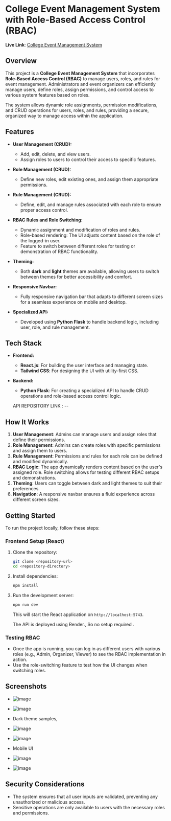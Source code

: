 
# **College Event Management System with Role-Based Access Control (RBAC)**

**Live Link**: [College Event Management System](https://beevent.netlify.app/)

## **Overview**

This project is a **College Event Management System** that incorporates **Role-Based Access Control (RBAC)** to manage users, roles, and rules for event management. Administrators and event organizers can efficiently manage users, define roles, assign permissions, and control access to various system features based on roles.

The system allows dynamic role assignments, permission modifications, and CRUD operations for users, roles, and rules, providing a secure, organized way to manage access within the application.

## **Features**

- **User Management (CRUD):**
  - Add, edit, delete, and view users.
  - Assign roles to users to control their access to specific features.
  
- **Role Management (CRUD):**
  - Define new roles, edit existing ones, and assign them appropriate permissions.
  
- **Rule Management (CRUD):**
  - Define, edit, and manage rules associated with each role to ensure proper access control.

- **RBAC Rules and Role Switching:**
  - Dynamic assignment and modification of roles and rules.
  - Role-based rendering: The UI adjusts content based on the role of the logged-in user.
  - Feature to switch between different roles for testing or demonstration of RBAC functionality.

- **Theming:**
  - Both **dark** and **light** themes are available, allowing users to switch between themes for better accessibility and comfort.

- **Responsive Navbar:**
  - Fully responsive navigation bar that adapts to different screen sizes for a seamless experience on mobile and desktop.

- **Specialized API:**
  - Developed using **Python Flask** to handle backend logic, including user, role, and rule management.

## **Tech Stack**

- **Frontend:**
  - **React.js**: For building the user interface and managing state.
  - **Tailwind CSS**: For designing the UI with utility-first CSS.
  
- **Backend:**
  - **Python Flask**: For creating a specialized API to handle CRUD operations and role-based access control logic.

  API REPOSITORY LINK : --

## **How It Works**

1. **User Management**: Admins can manage users and assign roles that define their permissions.
2. **Role Management**: Admins can create roles with specific permissions and assign them to users.
3. **Rule Management**: Permissions and rules for each role can be defined and modified dynamically.
4. **RBAC Logic**: The app dynamically renders content based on the user's assigned role. Role switching allows for testing different RBAC setups and demonstrations.
5. **Theming**: Users can toggle between dark and light themes to suit their preferences.
6. **Navigation**: A responsive navbar ensures a fluid experience across different screen sizes.

## **Getting Started**

To run the project locally, follow these steps:

### **Frontend Setup (React)**

1. Clone the repository:

    ```bash
    git clone <repository-url>
    cd <repository-directory>
    ```

2. Install dependencies:

    ```bash
    npm install
    ```

3. Run the development server:

    ```bash
    npm run dev
    ```

    This will start the React application on `http://localhost:5743`.

    The API is deployed using Render., So no setup required .

### **Testing RBAC**

- Once the app is running, you can log in as different users with various roles (e.g., Admin, Organizer, Viewer) to see the RBAC implementation in action.
- Use the role-switching feature to test how the UI changes when switching roles.
  
## **Screenshots**

- ![image](https://github.com/user-attachments/assets/44e6ab2c-4ea6-4c30-8b1c-e1a2ad6b3bb0)
- ![image](https://github.com/user-attachments/assets/3b195185-e54a-48c2-a320-b07c3f280802)

- Dark theme samples, 
- ![image](https://github.com/user-attachments/assets/74b86115-e25b-4917-abef-f94339ecb490)
- ![image](https://github.com/user-attachments/assets/0d42b31b-4b70-43b9-940f-bcc32f0e18c8)


- Mobile UI
- ![image](https://github.com/user-attachments/assets/4481b189-48ca-4387-acc9-9b7af5c5918e)
- ![image](https://github.com/user-attachments/assets/5e7d8d51-0825-4d93-9d62-a8ad815b4605)




## **Security Considerations**

- The system ensures that all user inputs are validated, preventing any unauthorized or malicious access.
- Sensitive operations are only available to users with the necessary roles and permissions.

